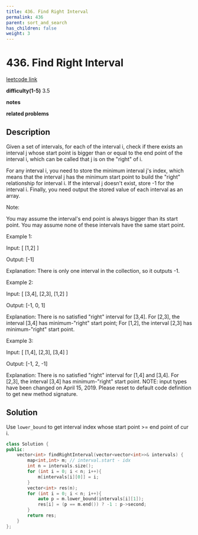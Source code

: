 ```yaml
---
title: 436. Find Right Interval
permalink: 436
parent: sort_and_search
has_children: false
weight: 3
---
```

# 436. Find Right Interval
[leetcode link](https://leetcode.com/problems/find-right-interval/)

**difficulty(1-5)** 
3.5

**notes**   

**related problems**


## Description
Given a set of intervals, for each of the interval i, check if there exists an interval j whose start point is bigger than or equal to the end point of the interval i, which can be called that j is on the "right" of i.

For any interval i, you need to store the minimum interval j's index, which means that the interval j has the minimum start point to build the "right" relationship for interval i. If the interval j doesn't exist, store -1 for the interval i. Finally, you need output the stored value of each interval as an array.

Note:

You may assume the interval's end point is always bigger than its start point.
You may assume none of these intervals have the same start point.
 

Example 1:

Input: [ [1,2] ]

Output: [-1]

Explanation: There is only one interval in the collection, so it outputs -1.
 

Example 2:

Input: [ [3,4], [2,3], [1,2] ]

Output: [-1, 0, 1]

Explanation: There is no satisfied "right" interval for [3,4].
For [2,3], the interval [3,4] has minimum-"right" start point;
For [1,2], the interval [2,3] has minimum-"right" start point.
 

Example 3:

Input: [ [1,4], [2,3], [3,4] ]

Output: [-1, 2, -1]

Explanation: There is no satisfied "right" interval for [1,4] and [3,4].
For [2,3], the interval [3,4] has minimum-"right" start point.
NOTE: input types have been changed on April 15, 2019. Please reset to default code definition to get new method signature.

## Solution
Use `lower_bound` to get interval index whose start point >= end point of cur i.
```c++
class Solution {
public:
    vector<int> findRightInterval(vector<vector<int>>& intervals) {
        map<int,int> m; // interval.start - idx
        int n = intervals.size();
        for (int i = 0; i < n; i++){
            m[intervals[i][0]] = i;
        }
        vector<int> res(n);
        for (int i = 0; i < n; i++){
            auto p = m.lower_bound(intervals[i][1]);
            res[i] = (p == m.end()) ? -1 : p->second;
        }
        return res;
    }
};
```



